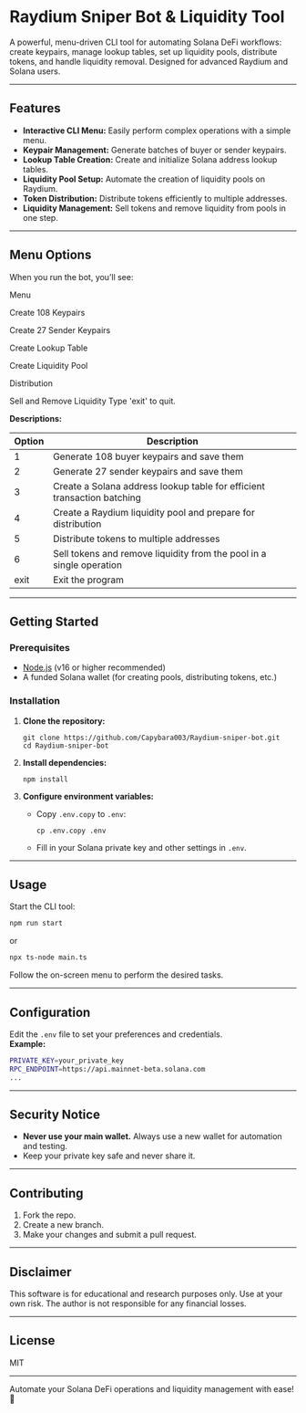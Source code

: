 # Raydium Sniper Bot & Liquidity Tool

A powerful, menu-driven CLI tool for automating Solana DeFi workflows: create keypairs, manage lookup tables, set up liquidity pools, distribute tokens, and handle liquidity removal. Designed for advanced Raydium and Solana users.

---

## Features

- **Interactive CLI Menu:** Easily perform complex operations with a simple menu.
- **Keypair Management:** Generate batches of buyer or sender keypairs.
- **Lookup Table Creation:** Create and initialize Solana address lookup tables.
- **Liquidity Pool Setup:** Automate the creation of liquidity pools on Raydium.
- **Token Distribution:** Distribute tokens efficiently to multiple addresses.
- **Liquidity Management:** Sell tokens and remove liquidity from pools in one step.

---

## Menu Options

When you run the bot, you’ll see:

Menu

Create 108 Keypairs

Create 27 Sender Keypairs

Create Lookup Table

Create Liquidity Pool

Distribution

Sell and Remove Liquidity
Type 'exit' to quit.


**Descriptions:**

| Option | Description                                                                 |
|--------|-----------------------------------------------------------------------------|
|   1    | Generate 108 buyer keypairs and save them                                   |
|   2    | Generate 27 sender keypairs and save them                                   |
|   3    | Create a Solana address lookup table for efficient transaction batching     |
|   4    | Create a Raydium liquidity pool and prepare for distribution                |
|   5    | Distribute tokens to multiple addresses                                     |
|   6    | Sell tokens and remove liquidity from the pool in a single operation        |
|  exit  | Exit the program                                                            |

---

## Getting Started

### Prerequisites

- [Node.js](https://nodejs.org/) (v16 or higher recommended)
- A funded Solana wallet (for creating pools, distributing tokens, etc.)

### Installation

1. **Clone the repository:**
    ```
    git clone https://github.com/Capybara003/Raydium-sniper-bot.git
    cd Raydium-sniper-bot
    ```

2. **Install dependencies:**
    ```
    npm install
    ```

3. **Configure environment variables:**
    - Copy `.env.copy` to `.env`:
      ```
      cp .env.copy .env
      ```
    - Fill in your Solana private key and other settings in `.env`.

---

## Usage

Start the CLI tool:
```bash
npm run start
```
or
```bash
npx ts-node main.ts
```
Follow the on-screen menu to perform the desired tasks.

---

## Configuration

Edit the `.env` file to set your preferences and credentials.  
**Example:**
```bash
PRIVATE_KEY=your_private_key
RPC_ENDPOINT=https://api.mainnet-beta.solana.com
...
```

---

## Security Notice

- **Never use your main wallet.** Always use a new wallet for automation and testing.
- Keep your private key safe and never share it.

---

## Contributing

1. Fork the repo.
2. Create a new branch.
3. Make your changes and submit a pull request.

---

## Disclaimer

This software is for educational and research purposes only. Use at your own risk. The author is not responsible for any financial losses.

---

## License

MIT

---

Automate your Solana DeFi operations and liquidity management with ease! 🚀
